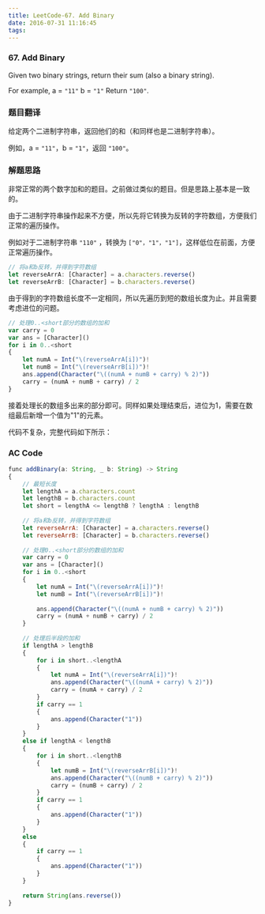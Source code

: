 ```yaml
---
title: LeetCode-67. Add Binary
date: 2016-07-31 11:16:45
tags:
---
```


### 67. Add Binary

Given two binary strings, return their sum (also a binary string).

For example,
a = `"11"`
b = `"1"`
Return `"100"`.

### 题目翻译

给定两个二进制字符串，返回他们的和（和同样也是二进制字符串）。

例如，a = `"11"`，b = `"1"`，返回 `"100"`。

### 解题思路

非常正常的两个数字加和的题目。之前做过类似的题目。但是思路上基本是一致的。

由于二进制字符串操作起来不方便，所以先将它转换为反转的字符数组，方便我们正常的遍历操作。

例如对于二进制字符串 `"110"` ，转换为 `["0"，"1"，"1"]`，这样低位在前面，方便正常遍历操作。

```javascript
// 将a和b反转，并得到字符数组
let reverseArrA: [Character] = a.characters.reverse()
let reverseArrB: [Character] = b.characters.reverse()
```

由于得到的字符数组长度不一定相同，所以先遍历到短的数组长度为止。并且需要考虑进位的问题。

```javascript
// 处理0..<short部分的数组的加和
var carry = 0
var ans = [Character]()
for i in 0..<short
{
	let numA = Int("\(reverseArrA[i])")!
	let numB = Int("\(reverseArrB[i])")!    
	ans.append(Character("\((numA + numB + carry) % 2)"))
	carry = (numA + numB + carry) / 2
}
```

接着处理长的数组多出来的部分即可。同样如果处理结束后，进位为1，需要在数组最后新增一个值为"1"的元素。

代码不复杂，完整代码如下所示：

### AC Code

```javascript
func addBinary(a: String, _ b: String) -> String
{
    // 最短长度
    let lengthA = a.characters.count
    let lengthB = b.characters.count
    let short = lengthA <= lengthB ? lengthA : lengthB
    
    // 将a和b反转，并得到字符数组
    let reverseArrA: [Character] = a.characters.reverse()
    let reverseArrB: [Character] = b.characters.reverse()
    
    // 处理0..<short部分的数组的加和
    var carry = 0
    var ans = [Character]()
    for i in 0..<short
    {
        let numA = Int("\(reverseArrA[i])")!
        let numB = Int("\(reverseArrB[i])")!
        
        ans.append(Character("\((numA + numB + carry) % 2)"))
        carry = (numA + numB + carry) / 2
    }
    
    // 处理后半段的加和
    if lengthA > lengthB
    {
        for i in short..<lengthA
        {
            let numA = Int("\(reverseArrA[i])")!
            ans.append(Character("\((numA + carry) % 2)"))
            carry = (numA + carry) / 2
        }
        if carry == 1
        {
            ans.append(Character("1"))
        }
    }
    else if lengthA < lengthB
    {
        for i in short..<lengthB
        {
            let numB = Int("\(reverseArrB[i])")!
            ans.append(Character("\((numB + carry) % 2)"))
            carry = (numB + carry) / 2
        }
        if carry == 1
        {
            ans.append(Character("1"))
        }
    }
    else
    {
        if carry == 1
        {
            ans.append(Character("1"))
        }
    }
    
    return String(ans.reverse())
}
```